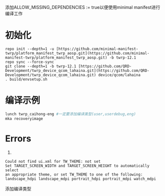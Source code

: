 添加ALLOW_MISSING_DEPENDENCIES := true以便使用minimal manifest进行编译工作


# 初始化

```shell
repo init --depth=1 -u [https://github.com/minimal-manifest-twrp/platform_manifest_twrp_aosp.git](https://github.com/minimal-manifest-twrp/platform_manifest_twrp_aosp.git) -b twrp-12.1
repo sync --force-sync
git clone --depth=1 -b twrp-12.1 [https://github.com/QRD-Development/twrp_device_qcom_lahaina.git](https://github.com/QRD-Development/twrp_device_qcom_lahaina.git) device/qcom/lahaina
. build/envsetup.sh
```

# 编译示例

```bash
lunch twrp_caihong-eng #一定要添加编译类型(user,userdebug,eng)
mka recoveryimage
```

# Errors

1.
```
Could not find ui.xml for TW_THEME: not set  
Set TARGET_SCREEN_WIDTH and TARGET_SCREEN_HEIGHT to automatically select  
an appropriate theme, or set TW_THEME to one of the following:  
landscape_hdpi landscape_mdpi portrait_hdpi portrait_mdpi watch_mdpi
```
添加编译类型
